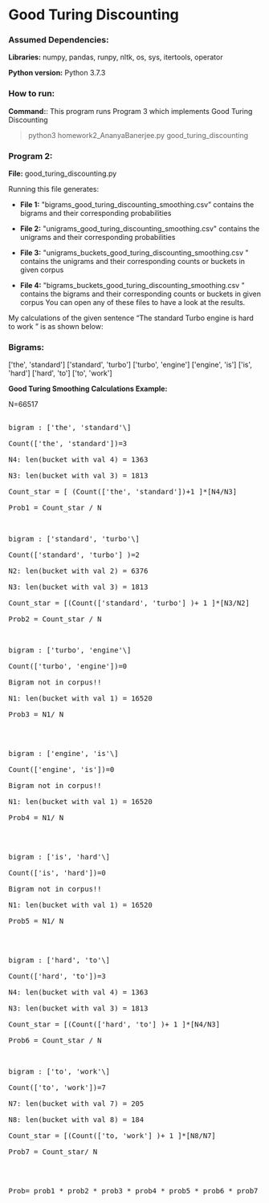 # Good Turing Discounting

### Assumed Dependencies:

**Libraries:** numpy, pandas, runpy, nltk, os, sys, itertools, operator

**Python version:** Python 3.7.3

### How to run:

**Command:**: This program runs Program 3 which implements Good Turing Discounting

> python3 homework2_AnanyaBanerjee.py good_turing_discounting           


### Program 2:

**File:** good_turing_discounting.py

Running this file generates: 

- **File 1:** "bigrams_good_turing_discounting_smoothing.csv” contains the bigrams and their corresponding probabilities

- **File 2:** "unigrams_good_turing_discounting_smoothing.csv" contains the unigrams and their corresponding probabilities

- **File 3:** "unigrams_buckets_good_turing_discounting_smoothing.csv " contains the unigrams and their corresponding counts or buckets in given corpus

- **File 4:** "bigrams_buckets_good_turing_discounting_smoothing.csv " contains the bigrams and their corresponding counts or buckets in given corpus
You can open any of these files to have a look at the results.

My calculations of the given sentence “The standard Turbo engine is hard to work ” is as shown below:

### Bigrams:

['the', 'standard']
 ['standard', 'turbo']
 ['turbo', 'engine']
 ['engine', 'is']
 ['is', 'hard']
 ['hard', 'to']
 ['to', 'work']


**Good Turing Smoothing Calculations Example:**

N=66517

<pre>

bigram : ['the', 'standard'\]

Count(['the', 'standard'])=3

N4: len(bucket with val 4) = 1363

N3: len(bucket with val 3) = 1813

Count_star = [ (Count(['the', 'standard'])+1 ]*[N4/N3]
                     
Prob1 = Count_star / N  

</pre>         

<pre>

bigram : ['standard', 'turbo'\] 

Count(['standard', 'turbo'] )=2

N2: len(bucket with val 2) = 6376

N3: len(bucket with val 3) = 1813

Count_star = [(Count(['standard', 'turbo'] )+ 1 ]*[N3/N2]
            
Prob2 = Count_star / N

           
</pre>


<pre>
bigram : ['turbo', 'engine'\]  

Count(['turbo', 'engine'])=0

Bigram not in corpus!!

N1: len(bucket with val 1) = 16520

Prob3 = N1/ N


</pre>         

<pre>

bigram : ['engine', 'is'\] 

Count(['engine', 'is'])=0

Bigram not in corpus!!

N1: len(bucket with val 1) = 16520

Prob4 = N1/ N 


</pre>

<pre>

bigram : ['is', 'hard'\] 

Count(['is', 'hard'])=0

Bigram not in corpus!!

N1: len(bucket with val 1) = 16520

Prob5 = N1/ N
         

</pre>
           

<pre>

bigram : ['hard', 'to'\]

Count(['hard', 'to'])=3

N4: len(bucket with val 4) = 1363

N3: len(bucket with val 3) = 1813

Count_star = [(Count(['hard', 'to'] )+ 1 ]*[N4/N3]

Prob6 = Count_star / N

</pre>
          

<pre>

bigram : ['to', 'work'\] 

Count(['to', 'work'])=7

N7: len(bucket with val 7) = 205

N8: len(bucket with val 8) = 184

Count_star = [(Count(['to, 'work'] )+ 1 ]*[N8/N7]
                 
Prob7 = Count_star/ N


</pre>
          


<pre>

Prob= prob1 * prob2 * prob3 * prob4 * prob5 * prob6 * prob7

</pre>


